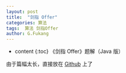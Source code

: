 ```yaml
---
layout: post
title:  "剑指 Offer"
categories: 算法
tags:  算法 剑指Offer
author: G.Fukang
---
```

* content
{:toc}
《剑指 Offer》题解（Java 版）


由于篇幅太长，直接放在 [Github](https://github.com/gongfukangEE/gongfukangEE.github.io/blob/master/_posts/2019-04-08-Offer.md) 上了

